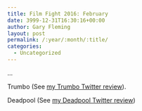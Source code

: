 ```yaml
---
title: Film Fight 2016: February
date: 3999-12-31T16:30:16+00:00
author: Gary Fleming
layout: post
permalink: /:year/:month/:title/
categories:
  - Uncategorized
---
```


...

Trumbo (See <a href="https://twitter.com/garyfleming/status/696023886895443969">my Trumbo Twitter review</a>).

Deadpool (See [my Deadpool Twitter review](https://twitter.com/garyfleming/status/699191826666885120))